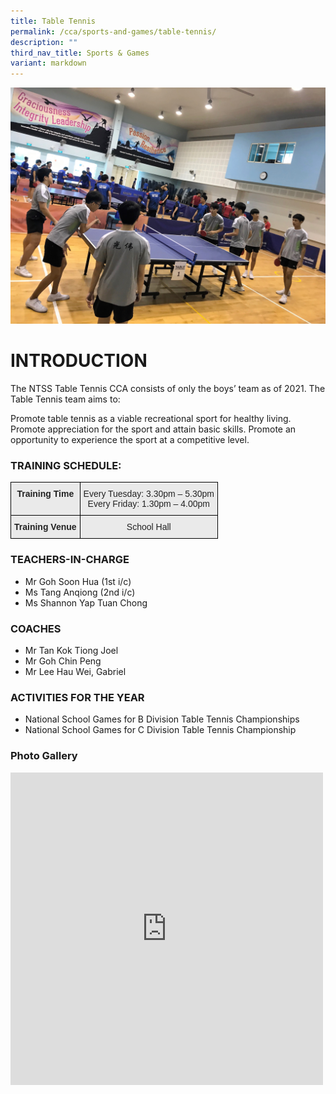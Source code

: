 ```yaml
---
title: Table Tennis
permalink: /cca/sports-and-games/table-tennis/
description: ""
third_nav_title: Sports & Games
variant: markdown
---
```

![](/images/TT1.jpg)
# INTRODUCTION

The NTSS Table Tennis CCA consists of only the boys’ team as of 2021. The Table Tennis team aims to:

Promote table tennis as a viable recreational sport for healthy living.
Promote appreciation for the sport and attain basic skills.
Promote an opportunity to experience the sport at a competitive level.

### TRAINING SCHEDULE:

<style type="text/css">
.tg  {border-collapse:collapse;border-spacing:0;}
.tg td{border-color:black;border-style:solid;border-width:1px;font-family:Arial, sans-serif;font-size:14px;
  overflow:hidden;padding:10px 5px;word-break:normal;}
.tg th{border-color:black;border-style:solid;border-width:1px;font-family:Arial, sans-serif;font-size:14px;
  font-weight:normal;overflow:hidden;padding:10px 5px;word-break:normal;}
.tg .tg-n4qt{background-color:#EAEAEA;color:#222;font-weight:bold;text-align:center;vertical-align:top}
.tg .tg-ii8k{background-color:#EAEAEA;color:#222;text-align:center;vertical-align:top}
</style>
<table class="tg">
<thead>
  <tr>
    <th class="tg-n4qt">Training Time</th>
    <th class="tg-ii8k">Every Tuesday: 3.30pm – 5.30pm<br>Every Friday: 1.30pm – 4.00pm</th>
  </tr>
</thead>
<tbody>
  <tr>
    <td class="tg-n4qt">Training Venue</td>
    <td class="tg-ii8k">School Hall</td>
  </tr>
</tbody>
</table>

### TEACHERS-IN-CHARGE

*   Mr Goh Soon Hua (1st i/c)
*   Ms Tang Anqiong (2nd i/c)
*   Ms Shannon Yap Tuan Chong


### COACHES

*   Mr Tan Kok Tiong Joel
*   Mr Goh Chin Peng&nbsp;
*   Mr&nbsp;Lee Hau Wei, Gabriel

### ACTIVITIES FOR THE YEAR

* National School Games for B Division Table Tennis Championships 
* National School Games for C Division Table Tennis Championship

### Photo Gallery

<iframe allowfullscreen="true" height="500" width="500" frameborder="0" src="https://docs.google.com/presentation/d/e/2PACX-1vRRCewrGLxhYgvCyy1cIBqAix-nCBMD0eseqQGcZ52IXyTmJ4k-nTmPh8ZZbkcgZSXNavH7tpIW37x4/embed?start=true&amp;loop=true&amp;delayms=3000"></iframe>